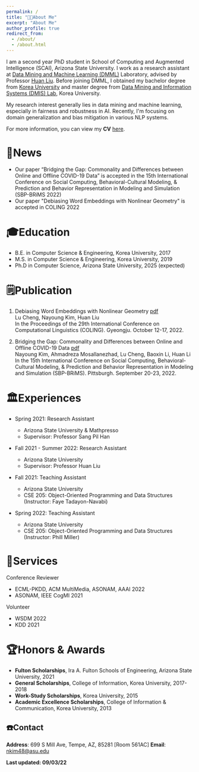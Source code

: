 ```yaml
---
permalink: /
title: "👩‍💻About Me"
excerpt: "About Me"
author_profile: true
redirect_from: 
  - /about/
  - /about.html
---
```

I am a second year PhD student in School of Computing and Augmented Intelligence (SCAI), Arizona State University. I work as a research assistant at [Data Mining and Machine Learning (DMML)](https://dmml.asu.edu/) Laboratory, advised by Professor [Huan Liu](https://www.public.asu.edu/~huanliu/). Before joining DMML, I obtained my bachelor degree from [Korea University](https://www.korea.edu/mbshome/mbs/en/index.do) and master degree from [Data Mining and Information Systems (DMIS) Lab](https://dmis.korea.ac.kr/home), Korea University.

My research interest generally lies in data mining and machine learning, especially in fairness and robustness in AI. Recently, I'm focusing on domain generalization and bias mitigation in various NLP systems.

For more information, you can view my **CV** [here](../files/CV__2022_for_internship.pdf).

📰News
======
- Our paper “Bridging the Gap: Commonality and Differences between Online and Offline COVID-19 Data” is accepted in the 15th International Conference on Social Computing, Behavioral-Cultural Modeling, & Prediction and Behavior Representation in Modeling and Simulation (SBP-BRiMS 2022)
- Our paper "Debiasing Word Embeddings with Nonlinear Geometry" is accepted in COLING 2022

🎓Education
======
* B.E. in Computer Science & Engineering, Korea University, 2017
* M.S. in Computer Science & Engineering, Korea University, 2019
* Ph.D in Computer Science, Arizona State University, 2025 (expected)

🗒️Publication
======
1. Debiasing Word Embeddings with Nonlinear Geometry [pdf](https://arxiv.org/pdf/2208.13899.pdf) \
Lu Cheng, Nayoung Kim, Huan Liu \
In the Proceedings of the 29th International Conference on Computational Linguistics (COLING). Gyeongju. October 12-17, 2022.

2. Bridging the Gap: Commonality and Differences between Online and Offline COVID-19 Data [pdf](https://arxiv.org/pdf/2208.03907.pdf) \
Nayoung Kim, Ahmadreza Mosallanezhad, Lu Cheng, Baoxin Li, Huan Li \
In the 15th International Conference on Social Computing, Behavioral-Cultural Modeling, & Prediction and Behavior Representation in Modeling and Simulation (SBP-BRiMS). Pittsburgh. September 20-23, 2022.

🏛️Experiences
======
* Spring 2021: Research Assistant
  * Arizona State University & Mathpresso
  * Supervisor: Professor Sang Pil Han

* Fall 2021 - Summer 2022: Research Assistant
  * Arizona State University
  * Supervisor: Professor Huan Liu

* Fall 2021: Teaching Assistant
  * Arizona State University
  * CSE 205: Object-Oriented Programming and Data Structures (Instructor: Faye Tadayon-Navabi)

* Spring 2022: Teaching Assistant
  * Arizona State University
  * CSE 205: Object-Oriented Programming and Data Structures (Instructor: Phill Miller)

🏢Services
======
Conference Reviewer
* ECML-PKDD, ACM MultiMedia, ASONAM, AAAI 2022
* ASONAM, IEEE CogMI 2021

Volunteer
* WSDM 2022
* KDD 2021 


🏆Honors & Awards
======
* **Fulton Scholarships**, Ira A. Fulton Schools of Engineering, Arizona State University, 2021
* **General Scholarships**, College of Information, Korea University, 2017-2018
* **Work-Study Scholarships**, Korea University, 2015
* **Academic Excellence Scholarships**, College of Information & Communication, Korea University, 2013


☎️Contact
------
**Address**: 699 S Mill Ave, Tempe, AZ, 85281 [Room 561AC]
**Email**: nkim48@asu.edu


**Last updated: 09/03/22**

